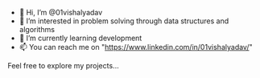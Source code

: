 - 👋 Hi, I’m @01vishalyadav
- 👀 I’m interested in problem solving through data structures and algorithms
- 🌱 I’m currently learning development
- 📫 You can reach me on "https://www.linkedin.com/in/01vishalyadav/"

Feel free to explore my projects...
